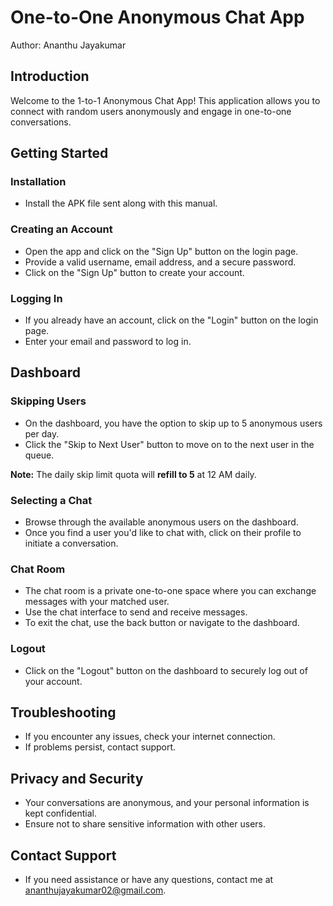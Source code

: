 # One-to-One Anonymous Chat App

Author: Ananthu Jayakumar

## Introduction
Welcome to the 1-to-1 Anonymous Chat App! This application allows you to connect with random users anonymously and engage in one-to-one conversations.

## Getting Started
### Installation
- Install the APK file sent along with this manual.

### Creating an Account
- Open the app and click on the "Sign Up" button on the login page.
- Provide a valid username, email address, and a secure password.
- Click on the "Sign Up" button to create your account.

### Logging In
- If you already have an account, click on the "Login" button on the login page.
- Enter your email and password to log in.

## Dashboard
### Skipping Users
- On the dashboard, you have the option to skip up to 5 anonymous users per day.
- Click the "Skip to Next User" button to move on to the next user in the queue.

**Note:** The daily skip limit quota will **refill to 5** at 12 AM daily.

### Selecting a Chat
- Browse through the available anonymous users on the dashboard.
- Once you find a user you'd like to chat with, click on their profile to initiate a conversation.

### Chat Room
- The chat room is a private one-to-one space where you can exchange messages with your matched user.
- Use the chat interface to send and receive messages.
- To exit the chat, use the back button or navigate to the dashboard.

### Logout
- Click on the "Logout" button on the dashboard to securely log out of your account.

## Troubleshooting
- If you encounter any issues, check your internet connection.
- If problems persist, contact support.

## Privacy and Security
- Your conversations are anonymous, and your personal information is kept confidential.
- Ensure not to share sensitive information with other users.

## Contact Support
- If you need assistance or have any questions, contact me at [ananthujayakumar02@gmail.com](mailto:ananthujayakumar02@gmail.com).
